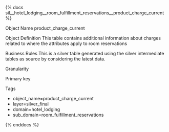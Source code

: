 {% docs sil__hotel_lodging__room_fulfillment_reservations__product_charge_current %}

Object Name
product_charge_current

Object Definition
This table contains additional information about charges related to where the attributes apply to room reservations

Business Rules
This is a silver table generated using the silver intermediate tables as source by considering the latest data.

Granularity

Primary key

Tags
- object_name=product_charge_current
- layer=silver_final
- domain=hotel_lodging
- sub_domain=room_fulfillment_reservations

{% enddocs %}